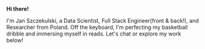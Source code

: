 **Hi there!**

I'm Jan Szczekulski, a Data Scientist, Full Stack Engineer(front & back!), and Researcher from Poland. Off the keyboard, I'm perfecting my basketball dribble and immersing myself in reads. Let's chat or explore my work below!
